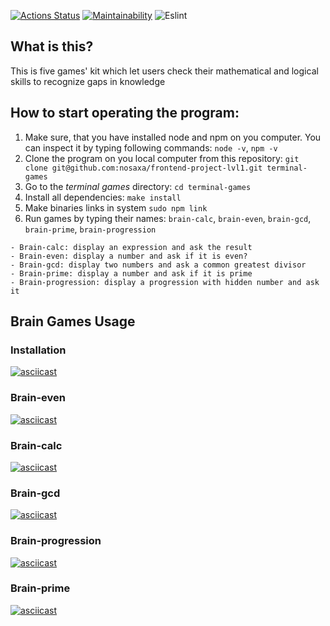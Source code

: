 [![Actions Status](https://github.com/nosaxa/frontend-project-lvl1/workflows/hexlet-check/badge.svg)](https://github.com/nosaxa/frontend-project-lvl1/actions)
[![Maintainability](https://api.codeclimate.com/v1/badges/a99a88d28ad37a79dbf6/maintainability)](https://codeclimate.com/github/nosaxa/frontend-project-lvl1/maintainability)
![Eslint](https://github.com/nosaxa/frontend-project-lvl1/actions/workflows/linter.yml/badge.svg)

## What is this?

This is five games' kit which let users check their mathematical and logical skills to recognize gaps in knowledge

## How to start operating the program:

1. Make sure, that you have installed node and npm on you computer. You can inspect it by typing following commands: `node -v`, `npm -v`
2. Clone the program on you local computer from this repository: `git clone git@github.com:nosaxa/frontend-project-lvl1.git terminal-games`
3. Go to the _terminal games_ directory: `cd terminal-games`
4. Install all dependencies: `make install`
5. Make binaries links in system `sudo npm link`
6. Run games by typing their names: `brain-calc`, `brain-even`, `brain-gcd`, `brain-prime`, `brain-progression`

```
- Brain-calc: display an expression and ask the result
- Brain-even: display a number and ask if it is even?
- Brain-gcd: display two numbers and ask a common greatest divisor
- Brain-prime: display a number and ask if it is prime
- Brain-progression: display a progression with hidden number and ask it
```

## Brain Games Usage


### Installation ###
 
  [![asciicast](https://asciinema.org/a/E5dbu4U4iWqKfeiNb1NeyZ24p.svg)](https://asciinema.org/a/E5dbu4U4iWqKfeiNb1NeyZ24p)

### Brain-even ###
 
  [![asciicast](https://asciinema.org/a/wValdJGuLZhaGmYDTCfnq0ai4.svg)](https://asciinema.org/a/wValdJGuLZhaGmYDTCfnq0ai4)

### Brain-calc ###

  [![asciicast](https://asciinema.org/a/q45TCcXqUiO8bwNepuZ2FW39f.svg)](https://asciinema.org/a/q45TCcXqUiO8bwNepuZ2FW39f)

### Brain-gcd ###

  [![asciicast](https://asciinema.org/a/r9aPa1sIO6nf6zavhXuVY3hyF.svg)](https://asciinema.org/a/r9aPa1sIO6nf6zavhXuVY3hyF)

### Brain-progression ###

  [![asciicast](https://asciinema.org/a/RS0qJbhpCqNeXbrTRRqxKdIdr.svg)](https://asciinema.org/a/RS0qJbhpCqNeXbrTRRqxKdIdr)

### Brain-prime ###

  [![asciicast](https://asciinema.org/a/qqFPAKAEW52oJFP00g8pOGBJZ.svg)](https://asciinema.org/a/qqFPAKAEW52oJFP00g8pOGBJZ)
